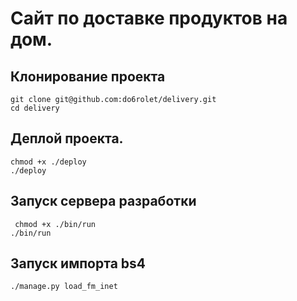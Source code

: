 # Сайт по доставке продуктов на дом.

## Клонирование проекта

    git clone git@github.com:do6rolet/delivery.git
    cd delivery

## Деплой проекта.

    chmod +x ./deploy
    ./deploy

## Запуск сервера разработки
     chmod +x ./bin/run
    ./bin/run

## Запуск импорта bs4
    ./manage.py load_fm_inet